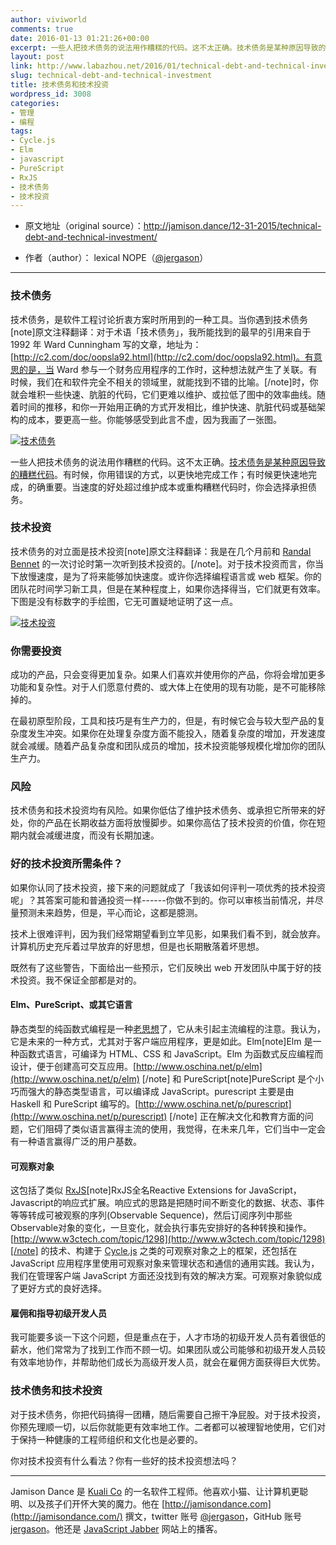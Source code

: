 ```yaml
---
author: viviworld
comments: true
date: 2016-01-13 01:21:26+00:00
excerpt: 一些人把技术债务的说法用作糟糕的代码。这不太正确。技术债务是某种原因导致的糟糕代码。有时候，你用错误的方式，以更快地完成工作；有时候更快速地完成，的确重要。当速度的好处超过维护成本或重构糟糕代码时，你会选择承担债务。技术债务和技术投资均有风险。
layout: post
link: http://www.labazhou.net/2016/01/technical-debt-and-technical-investment/
slug: technical-debt-and-technical-investment
title: 技术债务和技术投资
wordpress_id: 3008
categories:
- 管理
- 编程
tags:
- Cycle.js
- Elm
- javascript
- PureScript
- RxJS
- 技术债务
- 技术投资
---
```



	
  * 原文地址（original source）：http://jamison.dance/12-31-2015/technical-debt-and-technical-investment/

	
  * 作者（author）： lexical NOPE（[@jergason](https://twitter.com/jergason)）





* * *





### 技术债务


技术债务，是软件工程讨论折衷方案时所用到的一种工具。当你遇到技术债务[note]原文注释翻译：对于术语「技术债务」，我所能找到的最早的引用来自于 1992 年 Ward Cunningham 写的文章，地址为：[http://c2.com/doc/oopsla92.html](http://c2.com/doc/oopsla92.html)。有意思的是，当 Ward 参与一个财务应用程序的工作时，这种想法就产生了关联。有时候，我们在和软件完全不相关的领域里，就能找到不错的比喻。[/note]时，你就会堆积一些快速、肮脏的代码，它们更难以维护、或拉低了图中的效率曲线。随着时间的推移，和你一开始用正确的方式开发相比，维护快速、肮脏代码或基础架构的成本，要更高一些。你能够感受到此言不虚，因为我画了一张图。

[![技术债务](http://www.labazhou.net/wp-content/uploads/2016/01/tech-debt-600x450.png)](http://www.labazhou.net/wp-content/uploads/2016/01/tech-debt.png)

一些人把技术债务的说法用作糟糕的代码。这不太正确。[技术债务是某种原因导致的糟糕代码](http://www.labazhou.net/2014/07/developer-inequality-and-the-technical-debt-crisis/)。有时候，你用错误的方式，以更快地完成工作；有时候更快速地完成，的确重要。当速度的好处超过维护成本或重构糟糕代码时，你会选择承担债务。


### 技术投资


技术债务的对立面是技术投资[note]原文注释翻译：我是在几个月前和 [Randal Bennet](https://twitter.com/randallb) 的一次讨论时第一次听到技术投资的。[/note]。对于技术投资而言，你当下放慢速度，是为了将来能够加快速度。或许你选择编程语言或 web 框架。你的团队花时间学习新工具，但是在某种程度上，如果你选择得当，它们就更有效率。下图是没有标数字的手绘图，它无可置疑地证明了这一点。

[![技术投资](http://www.labazhou.net/wp-content/uploads/2016/01/tech-investment-600x450.png)](http://www.labazhou.net/wp-content/uploads/2016/01/tech-investment.png)


### 你需要投资


成功的产品，只会变得更加复杂。如果人们喜欢并使用你的产品，你将会增加更多功能和复杂性。对于人们愿意付费的、或大体上在使用的现有功能，是不可能移除掉的。

在最初原型阶段，工具和技巧是有生产力的，但是，有时候它会与较大型产品的复杂度发生冲突。如果你在处理复杂度方面不能投入，随着复杂度的增加，开发速度就会减缓。随着产品复杂度和团队成员的增加，技术投资能够规模化增加你的团队生产力。


### 风险


技术债务和技术投资均有风险。如果你低估了维护技术债务、或承担它所带来的好处，你的产品在长期收益方面将放慢脚步。如果你高估了技术投资的价值，你在短期内就会减缓进度，而没有长期加速。


### 好的技术投资所需条件？


如果你认同了技术投资，接下来的问题就成了「我该如何评判一项优秀的技术投资呢」？其答案可能和普通投资一样------你做不到的。你可以审核当前情况，并尽量预测未来趋势，但是，平心而论，这都是臆测。

技术上很难评判，因为我们经常期望看到立竿见影，如果我们看不到，就会放弃。计算机历史充斥着过早放弃的好思想，但是也长期散落着坏思想。

既然有了这些警告，下面给出一些预示，它们反映出 web 开发团队中属于好的技术投资。我不保证全部都是对的。


#### Elm、PureScript、或其它语言


静态类型的纯函数式编程是一种[老思想](http://haskell.cs.yale.edu/wp-content/uploads/2011/01/cs.pdf)了，它从未引起主流编程的注意。我认为，它是未来的一种方式，尤其对于客户端应用程序，更是如此。Elm[note]Elm 是一种函数式语言，可编译为 HTML、CSS 和 JavaScript。Elm 为函数式反应编程而设计，便于创建高可交互应用。[http://www.oschina.net/p/elm](http://www.oschina.net/p/elm) [/note] 和 PureScript[note]PureScript 是个小巧而强大的静态类型语言，可以编译成 JavaScript。purescript 主要是由 Haskell 和 PureScript 编写的。[http://www.oschina.net/p/purescript](http://www.oschina.net/p/purescript) [/note] 正在解决文化和教育方面的问题，它们阻碍了类似语言赢得主流的使用，我觉得，在未来几年，它们当中一定会有一种语言赢得广泛的用户基数。


#### 可观察对象


这包括了类似 [RxJS](https://github.com/Reactive-Extensions/RxJS)[note]RxJS全名Reactive Extensions for JavaScript，Javascript的响应式扩展。响应式的思路是把随时间不断变化的数据、状态、事件等等转成可被观察的序列(Observable Sequence)，然后订阅序列中那些Observable对象的变化，一旦变化，就会执行事先安排好的各种转换和操作。[http://www.w3ctech.com/topic/1298](http://www.w3ctech.com/topic/1298)[/note] 的技术、构建于 [Cycle.js](http://cycle.js.org/) 之类的可观察对象之上的框架，还包括在 JavaScript 应用程序里使用可观察对象来管理状态和通信的通用实践。我认为，我们在管理客户端 JavaScript 方面还没找到有效的解决方案。可观察对象貌似成了更好方式的良好选择。


#### 雇佣和指导初级开发人员


我可能要多谈一下这个问题，但是重点在于，人才市场的初级开发人员有着很低的薪水，他们常常为了找到工作而不顾一切。如果团队或公司能够和初级开发人员较有效率地协作，并帮助他们成长为高级开发人员，就会在雇佣方面获得巨大优势。


### 技术债务和技术投资


对于技术债务，你把代码搞得一团糟，随后需要自己擦干净屁股。对于技术投资，你预先理顺一切，以后你就能更有效率地工作。二者都可以被理智地使用，它们对于保持一种健康的工程师组织和文化也是必要的。

你对技术投资有什么看法？你有一些好的技术投资想法吗？



* * *



Jamison Dance 是 [Kuali Co](http://kuali.co/) 的一名软件工程师。他喜欢小猫、让计算机更聪明、以及孩子们开怀大笑的魔力。他在 [http://jamisondance.com](http://jamisondance.com/) 撰文，twitter 账号 [@jergason](http://twitter.com/jergason)，GitHub 账号 [jergason](https://github.com/jergason)。他还是 [JavaScript Jabber](http://javascriptjabber.com/) 网站上的播客。
